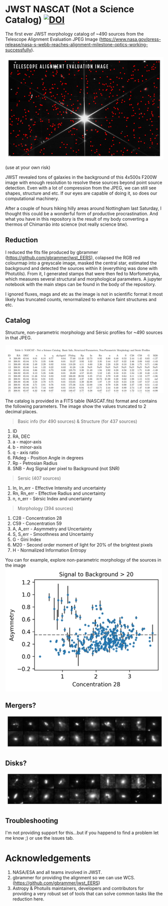 # JWST NASCAT (Not a Science Catalog) [![DOI](https://zenodo.org/badge/473241113.svg)](https://zenodo.org/badge/latestdoi/473241113)

The first ever JWST morphology catalog of ~490 sources from the Telescope Alignment Evaluation JPEG Image (https://www.nasa.gov/press-release/nasa-s-webb-reaches-alignment-milestone-optics-working-successfully). 

![alt text](sources.png "sources.png")

(use at your own risk)

JWST revealed tons of galaxies in the background of this 4x500s F200W image with enough resolution to resolve these sources beyond point source detection. Even with a lot of compression from the JPEG, we can still see shapes, structure and etc. If our eyes are capable of doing it, so does our computational machinery. 

After a couple of hours hiking hilly areas around Nottingham last Saturday, I thought this could be a wonderful form of productive procrastination. And what you have in this repository is the result of my body converting a thermos of Chimarrão into science (not really science btw).

## Reduction

I reduced the fits file produced by gbrammer (https://github.com/gbrammer/jwst_EERS), colapsed the RGB red colourmap into a greyscale image, masked the central star, estimated the background and detected the sources within it (everything was done with Photutils). From it, I generated stamps that were then fed to Morfometryka, which measures several structural and morphological parameters. A jupyter notebook with the main steps can be found in the body of the repository.

I ignored fluxes, mags and etc as the image is not in scientific format it most likely has truncated counts, renormalized to enhance faint structures and etc. 

## Catalog
Structure, non-parametric morphology and Sérsic profiles for ~490 sources in that JPEG.

![alt text](NASCAT.png "NASCAT.png")

The catalog is provided in a FITS table (NASCAT.fits) format and contains the following parameters. The image show the values truncated to 2 decimal places.


> Basic info (for 490 sources) & Structure (for 437 sources)
  1. ID
  2. RA, DEC
  3. a - major-axis
  4. b - minor-axis
  5. q - axis ratio
  6. PAdeg - Position Angle in degrees
  7. Rp - Petrosian Radius
  8. SNB - Avg Signal per pixel to Background (not SNR)
> Sersic (407 sources)
  1. In, In_err - Effective Intensity and uncertainty
  2. Rn, Rn_err - Effective Radius and uncertainty
  3. n, n_err - Sérsic Index and uncertainty
> Morphology (394 sources)
  1. C28 - Concentration 28
  2. C59 - Concentration 59
  3. A, A_err - Asymmetry and Uncertainty
  4. S, S_err - Smoothness and Uncertainty
  5. G - Gini Index
  6. M20 - Second order moment of light for 20% of the brightest pixels
  7. H - Normalized Information Entropy

You can for example, explore non-parametric morphology of the sources in the image <br>
<img src="AxC.png" alt="AxC.png" width="500"/>



## Mergers?
![alt text](mergers.png "mergers.png")

## Disks?
![alt text](disks.png "disks.png")

## Troubleshooting

I'm not providing support for this...but if you happend to find a problem let me know ;) or use the issues tab.

# Acknowledgements
1. NASA/ESA and all teams involved in JWST.
2. gbrammer for providing the alignment so we can use WCS. (https://github.com/gbrammer/jwst_EERS)
2. Astropy & Photuils maintainers, developers and contributors for providing a very robust set of tools that can solve common tasks like the reduction here. 

